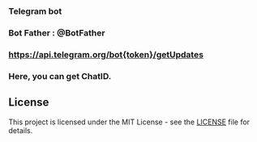### Telegram bot
### Bot Father : @BotFather
### https://api.telegram.org/bot{token}/getUpdates
### Here, you can get ChatID.

## License

This project is licensed under the MIT License - see the [LICENSE](LICENSE) file for details.
